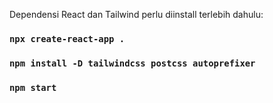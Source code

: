 Dependensi React dan Tailwind perlu diinstall terlebih dahulu:
### `npx create-react-app .`
### `npm install -D tailwindcss postcss autoprefixer`
### `npm start`
